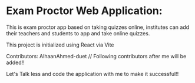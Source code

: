 # Exam Proctor Web Application:

This is exam proctor app based on taking quizzes online, institutes can add their teachers and students to app and take online quizzes.

This project is initialized using React via Vite

Contributors:
AlhaanAhmed-duet
// Following contributors after me will be added!!

Let's Talk less and code the application with me to make it successful!!
